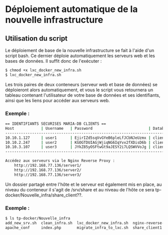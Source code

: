 # Déploiement automatique de la nouvelle infrastructure

## Utilisation du script

Le déploiement de base de la nouvelle infrastructure se fait à l'aide d'un script bash. Ce dernier déploie automatiquement les serveurs web et les bases de données. Il suffit donc de l'exécuter :

```bash
$ chmod +x lxc_docker_new_infra.sh
$ lxc_docker_new_infra.sh
```

Les trois paires de deux conteneurs (serveur web et base de données) se déploieront alors automatiquement, et vous le script vous retournera un tableau contenant l'utilisateur de votre base de données et ses identifiants, ainsi que les liens pour accéder aux serveurs web.

### Exemple :
```bash
== IDENTIFIANTS SECURISES MARIA-DB CLIENTS ==
Host            | Username   | Password                         | Database
------------------------------------------------------------------------------------------------
10.10.1.127     | user1      | EjirIZd5sqVvGYeB6pleLfJCbNJeUzmx | client1
10.10.2.247     | user2      | KGOGTDUIAGjWjiqNG6IqYvx2fXDisD6b | client2
10.10.3.107     | user3      | JYkZ85yOSFtwGt9aJESY2i7LQSWVVoJg | client3
------------------------------------------------------------------------------------------------

Accédez aux serveurs via le Nginx Reverse Proxy :
    http://192.168.77.136/server1/
    http://192.168.77.136/server2/
    http://192.168.77.136/server3/

```

Un dossier partagé entre l'hôte et le serveur est également mis en place, au niveau du conteneur il s'agit de /srv/share et au niveau de l'hôte ce sera tp-docker/Nouvelle_infra/share_client??.

### Exemple :
```bash
$ ls tp-docker/Nouvelle_infra
add_new_srv.sh  clean_infra.sh  lxc_docker_new_infra.sh  nginx-reverse-proxy  share_client2
apache_conf     index.php       migrate_infra_to_lxc.sh  share_client1        share_client3
```